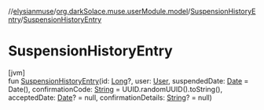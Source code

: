 //[elysianmuse](../../../index.md)/[org.darkSolace.muse.userModule.model](../index.md)/[SuspensionHistoryEntry](index.md)/[SuspensionHistoryEntry](-suspension-history-entry.md)

# SuspensionHistoryEntry

[jvm]\
fun [SuspensionHistoryEntry](-suspension-history-entry.md)(id: [Long](https://kotlinlang.org/api/latest/jvm/stdlib/kotlin/-long/index.html)?, user: [User](../-user/index.md), suspendedDate: [Date](https://docs.oracle.com/javase/8/docs/api/java/util/Date.html) = Date(), confirmationCode: [String](https://kotlinlang.org/api/latest/jvm/stdlib/kotlin/-string/index.html) = UUID.randomUUID().toString(), acceptedDate: [Date](https://docs.oracle.com/javase/8/docs/api/java/util/Date.html)? = null, confirmationDetails: [String](https://kotlinlang.org/api/latest/jvm/stdlib/kotlin/-string/index.html)? = null)
